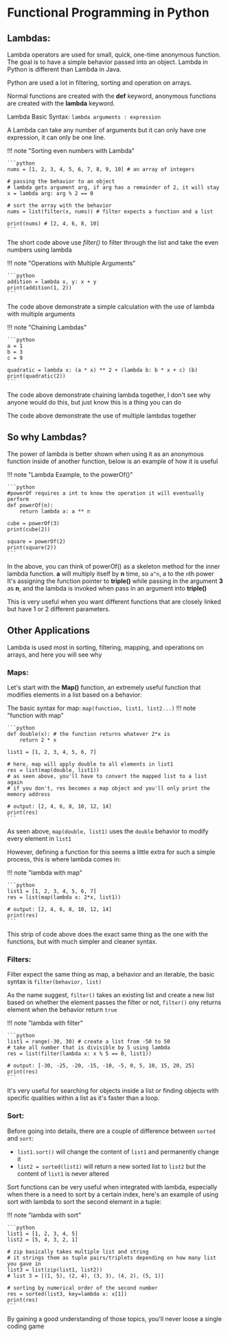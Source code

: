 # Functional Programming in Python

## Lambdas: 
Lambda operators are used for small, quick, one-time anonymous function. The goal is to have a simple behavior passed into an object. Lambda in Python is different than Lambda in Java.

Python are used a lot in filtering, sorting and operation on arrays. 

Normal functions are created with the **def** keyword, anonymous functions are created with the **lambda** keyword.

Lambda Basic Syntax: ``lambda arguments : expression``

A Lambda can take any number of arguments but it can only have one expression, it can only be one line.

!!! note "Sorting even numbers with Lambda"
    
    ```python
    nums = [1, 2, 3, 4, 5, 6, 7, 8, 9, 10] # an array of integers
        
    # passing the behavior to an object
    # lambda gets argument arg, if arg has a remainder of 2, it will stay
    x = lambda arg: arg % 2 == 0
    
    # sort the array with the behavior
    nums = list(filter(x, nums)) # filter expects a function and a list
    
    print(nums) # [2, 4, 6, 8, 10]
    ```

The short code above use *filter()* to filter through the list and take the even numbers using lambda

!!! note "Operations with Multiple Arguments"
    
    ```python
    addition = lambda x, y: x + y
    print(addition(1, 2))
    ```
    
The code above demonstrate a simple calculation with the use of lambda with multiple arguments

!!! note "Chaining Lambdas"
    
    ```python
    a = 1
    b = 3
    c = 9
    
    quadratic = lambda x: (a * x) ** 2 + (lambda b: b * x + c) (b)
    print(quadratic(2))
    ```
    
The code above demonstrate chaining lambda together, I don't see why anyone would do this, but just know this is a thing you can do
    
The code above demonstrate the use of multiple lambdas together

## So why Lambdas?

The power of lambda is better shown when using it as an anonymous function inside of another function, below is an example of how it is useful

!!! note "Lambda Example, to the powerOf()"

    ```python
    #powerOf requires a int to know the operation it will eventually perform
    def powerOf(n): 
        return lambda a: a ** n
    
    cube = powerOf(3) 
    print(cube(2))
    
    square = powerOf(2)
    print(square(2))
    ```

In the above, you can think of powerOf() as a skeleton method for the inner lambda function. **a** will multiply itself by **n** time, so ``a^n``, a to the ``n``th power
It's assigning the function pointer to **triple()** while passing in the argument **3** as **n**, and the lambda is invoked
when pass in an argument into **triple()**

This is very useful when you want different functions that are closely linked but have 1 or 2 different parameters.

## Other Applications

Lambda is used most in sorting, filtering, mapping, and operations on arrays, and here you will see why

### Maps:

Let's start with the **Map()** function, an extremely useful function that modifies elements in a list based on a behavior:

The basic syntax for map: ``map(function, list1, list2...)``
!!! note "function with map"

    ```python
    def double(x): # the function returns whatever 2*x is
        return 2 * x
    
    list1 = [1, 2, 3, 4, 5, 6, 7]
    
    # here, map will apply double to all elements in list1
    res = list(map(double, list1))
    # as seen above, you'll have to convert the mapped list to a list again
    # if you don't, res becomes a map object and you'll only print the memory address
    
    # output: [2, 4, 6, 8, 10, 12, 14]
    print(res)
    ```

As seen above, ``map(double, list1)`` uses the ``double`` behavior to modify every element in ``list1``

However, defining a function for this seems a little extra for such a simple process, this is where lambda comes in:

!!! note "lambda with map"

    ```python
    list1 = [1, 2, 3, 4, 5, 6, 7]
    res = list(map(lambda x: 2*x, list1))
    
    # output: [2, 4, 6, 8, 10, 12, 14]
    print(res)
    ```

This strip of code above does the exact same thing as the one with the functions, but with much simpler and cleaner syntax.


### Filters:

Filter expect the same thing as map, a behavior and an iterable, the basic syntax is ``filter(behavior, list)``

As the name suggest, ``filter()`` takes an existing list and create a new list based on whether the element passes the filter
or not, ``filter()`` ony returns element when the behavior return ``true``

!!! note "lambda with filter" 

    ```python
    list1 = range(-30, 30) # create a list from -50 to 50
    # take all number that is divisible by 5 using lambda
    res = list(filter(lambda x: x % 5 == 0, list1))
    
    # output: [-30, -25, -20, -15, -10, -5, 0, 5, 10, 15, 20, 25]
    print(res)
    ```
It's very useful for searching for objects inside a list or finding objects with specific qualities within a list as it's faster than a loop.

### Sort:

Before going into details, there are a couple of difference between `sorted` and `sort`:

* ``list1.sort()`` will change the content of `list1` and permanently change it
* ``list2 = sorted(list1)`` will return a new sorted list to `list2` but the content of `list1` is never altered

Sort functions can be very useful when integrated with lambda, especially when there is a need to sort by a certain index,
here's an example of using sort with lambda to sort the second element in a tuple:

!!! note "lambda with sort"

    ```python
    list1 = [1, 2, 3, 4, 5]
    list2 = [5, 4, 3, 2, 1]
    
    # zip basically takes multiple list and string
    # it strings them as tuple pairs/triplets depending on how many list you gave in
    list3 = list(zip(list1, list2))
    # list 3 = [(1, 5), (2, 4), (3, 3), (4, 2), (5, 1)]
    
    # sorting by numerical order of the second number
    res = sorted(list3, key=lambda x: x[1])
    print(res)
    ```
    
By gaining a good understanding of those topics, you'll never loose a single coding game

    